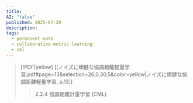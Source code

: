 ```yaml
---
title: 
AI: "false"
published: 2025-07-20
description: 
tags:
  - permanent-note
  - collaborative-metric-learning
  - cml
---
```


> [!PDF|yellow] [[ノイズに頑健な協調距離軽量学習.pdf#page=13&selection=26,0,30,5&color=yellow|ノイズに頑健な協調距離軽量学習, p.13]]
> > 2.2.4 協調距離計量学習 (CML)

